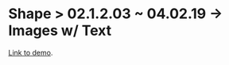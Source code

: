 # Shape > 02.1.2.03 ~ 04.02.19 -> Images w/ Text

[Link to demo](https://larryzodiac.github.io/Creative-Coding/02_shape/02.1_grid/02.1.1/02.1.1.04.SVG/index.html).
